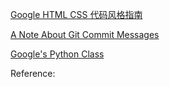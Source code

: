 
[Google HTML CSS 代码风格指南](/res/pages/Google_HTML_CSS%E4%BB%A3%E7%A0%81%E9%A3%8E%E6%A0%BC%E6%8C%87%E5%8D%97.html)

[A Note About Git Commit Messages](/res/pages/A_Note_About_Git_Commit_Messages.html)

[Google's Python Class](https://developers.google.com/edu/python/)

<!--more-->



Reference:

